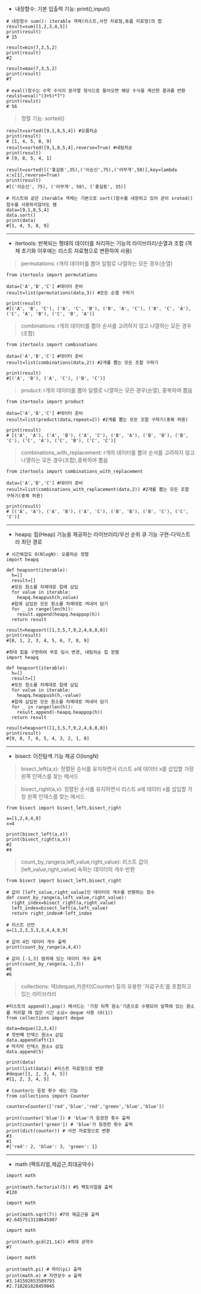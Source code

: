 - 내장함수: 기본 입출력 기능: print(),input()

```
# 내장함수 sum(): iterable 객체(리스트,사전 자료형,튜플 자료형)의 합
result=sum([1,2,3,4,5])
print(result)
# 15
```
```
result=min(7,3,5,2)
print(result)
#2
```
```
result=max(7,3,5,2)
print(result)
#7
```
```
# eval()함수는 수학 수식이 문자열 형식으로 들어오면 해당 수식을 계산한 결과를 반환
reulst=eval("(3+5)*7")
print(reulst)
# 56
```

> 정렬 기능: sorted()
```
result=sorted([9,1,8,5,4]) #오름차순
print(result)
# [1, 4, 5, 8, 9]
result=sorted([9,1,8,5,4],reverse=True) #내림차순
print(result)
# [9, 8, 5, 4, 1]
```

```
result=sorted([('홍길동',35),('이순신',75),('아무개',50)],key=lambda x:x[1],reverse=True)
print(result)
#[('이순신', 75), ('아무개', 50), ('홍길동', 35)]
```

```
# 리스트와 같은 iterable 객체는 기본으로 sort()함수를 내장하고 있어 굳이 sroted()함수를 사용하지않아도 됌
data=[9,1,8,5,4]
data.sort()
print(data)
#[1, 4, 5, 8, 9]
```

---

- itertools: 반복되는 형태의 데이터를 처리하는 기능의 라이브러리/순열과 조합 (객체 초기화 이후에는 리스트 자료형으로 변환하여 사용)

> permutations: r개의 데이터를 뽑아 일렬로 나열하는 모든 경우(순열)
```
from itertools import permutations

data=['A','B','C'] #데이터 준비
result=list(permutations(data,3)) #모든 순열 구하기

print(result)
#[('A', 'B', 'C'), ('A', 'C', 'B'), ('B', 'A', 'C'), ('B', 'C', 'A'), ('C', 'A', 'B'), ('C', 'B', 'A')]
```

> combinations: r개의 데이터를 뽑아 순서를 고려하지 않고 나열하는 모든 경우(조합)
```
from itertools import combinations

data=['A','B','C'] #데이터 준비
result=list(combinations(data,2)) #2개를 뽑는 모든 조합 구하기

print(result)
#[('A', 'B'), ('A', 'C'), ('B', 'C')]
```
> product: r개의 데이터를 뽑아 일렬로 나열하는 모든 경우(순열), 중복하여 뽑음
```
from itertools import product

data=['A','B','C'] #데이터 준비
result=list(product(data,repeat=2)) #2개를 뽑는 모든 조합 구하기(중복 허용)

print(result)
# [('A', 'A'), ('A', 'B'), ('A', 'C'), ('B', 'A'), ('B', 'B'), ('B', 'C'), ('C', 'A'), ('C', 'B'), ('C', 'C')]
```
> combinations_with_replacement: r개의 데이터를 뽑아 순서를 고려하지 않고 나열하는 모든 경우(조합),중복하여 뽑음
```
from itertools import combinations_with_replacement

data=['A','B','C'] #데이터 준비
result=list(combinations_with_replacement(data,2)) #2개를 뽑는 모든 조합 구하기(중복 허용)

print(result)
# [('A', 'A'), ('A', 'B'), ('A', 'C'), ('B', 'B'), ('B', 'C'), ('C', 'C')]
```

---

- heapq: 힙(Heap) 기능을 제공하는 라이브러리/우선 순위 큐 기능 구현-다익스트라 최단 경로 

```
# 시간복잡도 O(NlogN): 오름차순 정렬
import heapq

def heapsort(iterable):
  h=[]
  result=[]
  #모든 원소를 차례대로 힙에 삽입
  for value in iterable:
    heapq.heappush(h,value)
  #힙에 삽입된 모든 원소를 차례대로 꺼내어 담기
  for _ in range(len(h)):
    result.append(heapq.heappop(h))
  return result

result=heapsort([1,3,5,7,9,2,4,6,8,0])
print(result)
#[0, 1, 2, 3, 4, 5, 6, 7, 8, 9]
```
```
#최대 힙을 구현하여 부호 임시 변경, 내림차순 힙 정렬
import heapq

def heapsort(iterable):
  h=[]
  result=[]
  #모든 원소를 차례대로 힙에 삽입
  for value in iterable:
    heapq.heappush(h,-value)
  #힙에 삽입된 모든 원소를 차례대로 꺼내어 담기
  for _ in range(len(h)):
    result.append(-heapq.heappop(h))
  return result

result=heapsort([1,3,5,7,9,2,4,6,8,0])
print(result)
#[9, 8, 7, 6, 5, 4, 3, 2, 1, 0]
```

---

- bisect: 이진탐색 기능 제공 O(longN)

> bisect_left(a,x): 정렬된 순서를 유지하면서 리스트 a에 데이터 x를 삽입할 가장 왼쪽 인덱스를 찾는 메서드

> bisect_right(a,x): 정렬된 순서를 유지하면서 리스트 a에 데이터 x를 삽입할 가장 왼쪽 인덱스를 찾는 메서드

```
from bisect import bisect_left,bisect_right

a=[1,2,4,4,8]
x=4

print(bisect_left(a,x))
print(bisect_right(a,x))
#2
#4
```
> count_by_range(a,left_value,right_value): 리스트 값이[left_value,right_value] 속하는 데이터의 개수 반환
```
from bisect import bisect_left,bisect_right

# 값이 [left_value,right_value]인 데이터의 개수를 반환하는 함수
def count_by_range(a,left_value,right_value):
  right_index=bisect_right(a,right_value)
  left_index=bisect_left(a,left_value)
  return right_index#-left_index

# 리스트 선언
a=[1,2,3,3,3,3,4,4,8,9]

# 값이 4인 데이터 개수 출력
print(count_by_range(a,4,4))

# 값이 [-1,3] 범위에 있는 데이터 개수 출력
print(count_by_range(a,-1,3))
#8
#6
```

> collections: 덱(deque),카운터(Counter) 등의 유용한 '자료구조'를 포함하고 있는 라이브러리

```
#리스트의 append(),pop() 메서드는 '가장 뒤쪽 원소'기준으로 수행되어 앞쪽에 있는 원소를 처리할 때 많은 시간 소요> deque 사용 (O(1))
from collections import deque

data=deque([2,3,4])
# 첫번째 인덱스 원소x 삽입
data.appendleft(1)
# 마지막 인덱스 원소x 삽입
data.append(5)

print(data)
print(list(data)) #리스트 자료형으로 변환
#deque([1, 2, 3, 4, 5])
#[1, 2, 3, 4, 5]
```
```
# Counter는 등장 횟수 세는 기능
from collections import Counter

counter=Counter(['red','blue','red','green','blue','blue'])

print(counter['blue']) # 'blue'가 등장한 횟수 출력
print(counter['green']) # 'blue'가 등장한 횟수 출력
print(dict(counter)) # 사전 자료형으로 변환
#3
#1
#{'red': 2, 'blue': 3, 'green': 1}
```

---

- math (팩토리얼,제곱근,최대공약수)

```
import math

print(math.factorial(5)) #5 팩토리얼을 출력
#120
```
```
import math

print(math.sqrt(7)) #7의 제곱근을 출력
#2.6457513110645907
```
```
import math

print(math.gcd(21,14)) #최대 공약수
#7
```
```
import math

print(math.pi) # 파이(pi) 출력
print(math.e) # 자연상수 e 출력
#3.141592653589793
#2.718281828459045
```
